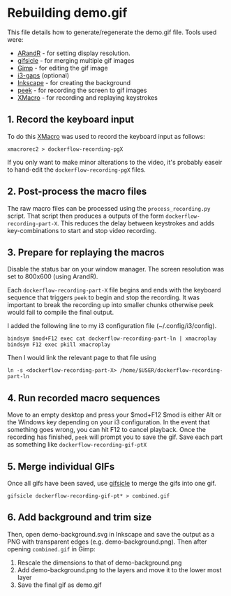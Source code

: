 # Rebuilding demo.gif
This file details how to generate/regenerate the demo.gif file.
Tools used were:
* [ARandR](https://christian.amsuess.com/tools/arandr/) - for setting display resolution.
* [gifsicle](https://www.lcdf.org/gifsicle/) - for merging multiple gif images
* [Gimp](https://www.gimp.org/) - for editing the gif image
* [i3-gaps](https://github.com/Airblader/i3) (optional)
* [Inkscape](https://inkscape.org/) - for creating the background
* [peek](https://github.com/phw/peek) - for recording the screen to gif images
* [XMacro](http://xmacro.sourceforge.net/) - for recording and replaying keystrokes

## 1. Record the keyboard input

To do this [XMacro](http://xmacro.sourceforge.net/) was used to record the keyboard input as follows:

    xmacrorec2 > dockerflow-recording-pgX

If you only want to make minor alterations to the video, it's probably easeir to hand-edit the `dockerflow-recording-pgX` files.

## 2. Post-process the macro files

The raw macro files can be processed using the `process_recording.py` script.
That script then produces a outputs of the form `dockerflow-recording-part-X`.
This reduces the delay between keystrokes and adds key-combinations to start and stop video recording.

## 3. Prepare for replaying the macros

Disable the status bar on your window manager.
The screen resolution was set to 800x600 (using ArandR).

Each `dockerflow-recording-part-X` file begins and ends with the keyboard sequence that triggers `peek` to begin and stop the recording.
It was important to break the recording up into smaller chunks otherwise peek would fail to compile the final output.

I added the following line to my i3 configuration file (~/.config/i3/config).

    bindsym $mod+F12 exec cat dockerflow-recording-part-ln | xmacroplay
    bindsym F12 exec pkill xmacroplay

Then I would link the relevant page to that file using

    ln -s <dockerflow-recording-part-X> /home/$USER/dockerflow-recording-part-ln

## 4. Run recorded macro sequences

Move to an empty desktop and press your $mod+F12
$mod is either Alt or the Windows key depending on your i3 configuration.
In the event that something goes wrong, you can hit F12 to cancel playback.
Once the recording has finished, `peek` will prompt you to save the gif.
Save each part as something like `dockerflow-recording-gif-ptX`

## 5. Merge individual GIFs
Once all gifs have been saved, use [gifsicle](https://www.lcdf.org/gifsicle/) to merge the gifs into one gif.

    gifsicle dockerflow-recording-gif-pt* > combined.gif

## 6. Add background and trim size
Then, open demo-background.svg in Inkscape and save the output as a PNG with transparent edges (e.g. demo-background.png).
Then after opening `combined.gif` in Gimp:
1. Rescale the dimensions to that of demo-background.png
2. Add demo-background.png to the layers and move it to the lower most layer
3. Save the final gif as demo.gif
